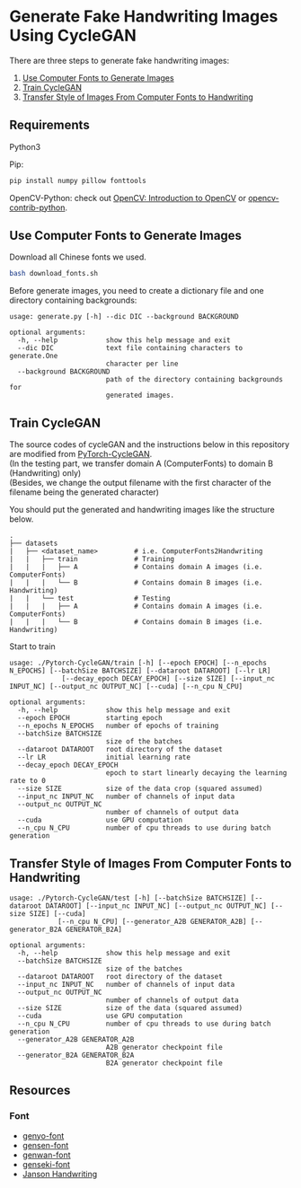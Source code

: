 # Generate Fake Handwriting Images Using CycleGAN
There are three steps to generate fake handwriting images:
1. [Use Computer Fonts to Generate Images](#Use-Computer-Fonts-to-Generate-Images)
2. [Train CycleGAN](#Train-CycleGAN)
2. [Transfer Style of Images From Computer Fonts to Handwriting](#Transfer-Style-of-Images-From-Computer-Fonts-to-Handwriting)

## Requirements

Python3

Pip:

```bash
pip install numpy pillow fonttools
```

OpenCV-Python: check out [OpenCV: Introduction to OpenCV](https://docs.opencv.org/4.5.2/da/df6/tutorial_py_table_of_contents_setup.html) or [opencv-contrib-python](https://pypi.org/project/opencv-python/).

## Use Computer Fonts to Generate Images
Download all Chinese fonts we used.
```bash
bash download_fonts.sh
``` 
Before generate images, you need to create a dictionary file and one directory containing backgrounds:

```
usage: generate.py [-h] --dic DIC --background BACKGROUND

optional arguments:
  -h, --help            show this help message and exit
  --dic DIC             text file containing characters to generate.One
                        character per line
  --background BACKGROUND
                        path of the directory containing backgrounds for
                        generated images.
``` 

## Train CycleGAN
The source codes of cycleGAN and the instructions below in this repository are modified from [PyTorch-CycleGAN](https://github.com/aitorzip/PyTorch-CycleGAN).\
(In the testing part, we transfer domain A (ComputerFonts) to domain B (Handwriting) only)\
(Besides, we change the output filename with the first character of the filename being the generated character)

You should put the generated and handwriting images like the structure below.

    .
    ├── datasets                   
    |   ├── <dataset_name>         # i.e. ComputerFonts2Handwriting
    |   |   ├── train              # Training
    |   |   |   ├── A              # Contains domain A images (i.e. ComputerFonts)
    |   |   |   └── B              # Contains domain B images (i.e. Handwriting)
    |   |   └── test               # Testing
    |   |   |   ├── A              # Contains domain A images (i.e. ComputerFonts)
    |   |   |   └── B              # Contains domain B images (i.e. Handwriting)

Start to train
```
usage: ./Pytorch-CycleGAN/train [-h] [--epoch EPOCH] [--n_epochs N_EPOCHS] [--batchSize BATCHSIZE] [--dataroot DATAROOT] [--lr LR]
             [--decay_epoch DECAY_EPOCH] [--size SIZE] [--input_nc INPUT_NC] [--output_nc OUTPUT_NC] [--cuda] [--n_cpu N_CPU]

optional arguments:
  -h, --help            show this help message and exit
  --epoch EPOCH         starting epoch
  --n_epochs N_EPOCHS   number of epochs of training
  --batchSize BATCHSIZE
                        size of the batches
  --dataroot DATAROOT   root directory of the dataset
  --lr LR               initial learning rate
  --decay_epoch DECAY_EPOCH
                        epoch to start linearly decaying the learning rate to 0
  --size SIZE           size of the data crop (squared assumed)
  --input_nc INPUT_NC   number of channels of input data
  --output_nc OUTPUT_NC
                        number of channels of output data
  --cuda                use GPU computation
  --n_cpu N_CPU         number of cpu threads to use during batch generation

```
    
## Transfer Style of Images From Computer Fonts to Handwriting
```
usage: ./Pytorch-CycleGAN/test [-h] [--batchSize BATCHSIZE] [--dataroot DATAROOT] [--input_nc INPUT_NC] [--output_nc OUTPUT_NC] [--size SIZE] [--cuda]
            [--n_cpu N_CPU] [--generator_A2B GENERATOR_A2B] [--generator_B2A GENERATOR_B2A]

optional arguments:
  -h, --help            show this help message and exit
  --batchSize BATCHSIZE
                        size of the batches
  --dataroot DATAROOT   root directory of the dataset
  --input_nc INPUT_NC   number of channels of input data
  --output_nc OUTPUT_NC
                        number of channels of output data
  --size SIZE           size of the data (squared assumed)
  --cuda                use GPU computation
  --n_cpu N_CPU         number of cpu threads to use during batch generation
  --generator_A2B GENERATOR_A2B
                        A2B generator checkpoint file
  --generator_B2A GENERATOR_B2A
                        B2A generator checkpoint file
```
## Resources
### Font
* [genyo-font](https://github.com/ButTaiwan/genyo-font)
* [gensen-font](https://github.com/ButTaiwan/gensen-font)
* [genwan-font](https://github.com/ButTaiwan/genwan-font)
* [genseki-font](https://github.com/ButTaiwan/genseki-font)
* [Janson Handwriting](https://github.com/jasonhandwriting)